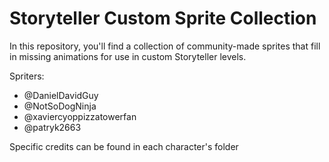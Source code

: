 # Storyteller Custom Sprite Collection
In this repository, you'll find a collection of community-made sprites that fill in missing animations for use in custom Storyteller levels.

Spriters:
- @DanielDavidGuy
- @NotSoDogNinja
- @xaviercyoppizzatowerfan
- @patryk2663
  
Specific credits can be found in each character's folder
